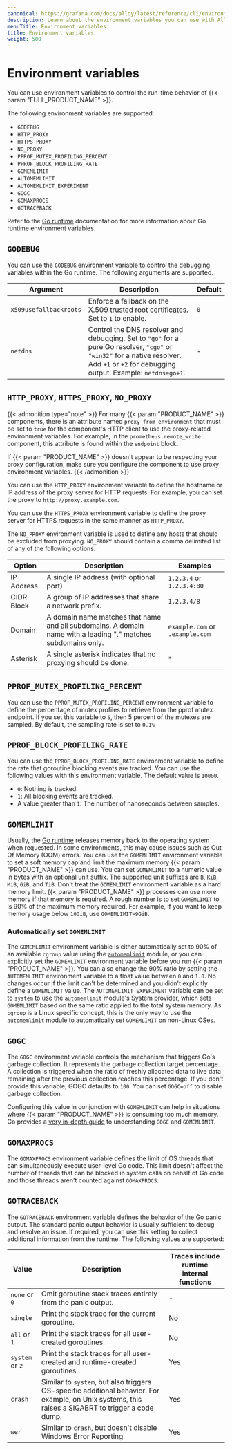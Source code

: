 ```yaml
---
canonical: https://grafana.com/docs/alloy/latest/reference/cli/environment-variables/
description: Learn about the environment variables you can use with Alloy
menuTitle: Environment variables
title: Environment variables
weight: 500
---
```


# Environment variables

You can use environment variables to control the run-time behavior of {{< param "FULL_PRODUCT_NAME" >}}.

The following environment variables are supported:

* `GODEBUG`
* `HTTP_PROXY`
* `HTTPS_PROXY`
* `NO_PROXY`
* `PPROF_MUTEX_PROFILING_PERCENT`
* `PPROF_BLOCK_PROFILING_RATE`
* `GOMEMLIMIT`
* `AUTOMEMLIMIT`
* `AUTOMEMLIMIT_EXPERIMENT`
* `GOGC`
* `GOMAXPROCS`
* `GOTRACEBACK`

Refer to the [Go runtime][runtime] documentation for more information about Go runtime environment variables.

## `GODEBUG`

You can use the `GODEBUG` environment variable to control the debugging variables within the Go runtime. The following arguments are supported.

| Argument               | Description                                                                                                                                                                              | Default |
| ---------------------- | ---------------------------------------------------------------------------------------------------------------------------------------------------------------------------------------- | ------- |
| `x509usefallbackroots` | Enforce a fallback on the X.509 trusted root certificates. Set to `1` to enable.                                                                                                         | `0`     |
| `netdns`               | Control the DNS resolver and debugging. Set to `"go"` for a pure Go resolver, `"cgo"` or `"win32"` for a native resolver. Add `+1` or `+2` for debugging output. Example: `netdns=go+1`. | -       |

## `HTTP_PROXY`, `HTTPS_PROXY`, `NO_PROXY`

{{< admonition type="note" >}}
For many {{< param "PRODUCT_NAME" >}} components, there is an attribute named `proxy_from_environment` that must be set to `true` for the component's HTTP client to use the proxy-related environment variables.
For example, in the `prometheus.remote_write` component, this attribute is found within the `endpoint` block.

If {{< param "PRODUCT_NAME" >}} doesn't appear to be respecting your proxy configuration, make sure you configure the component to use proxy environment variables.
{{< /admonition >}}

You can use the `HTTP_PROXY` environment variable to define the hostname or IP address of the proxy server for HTTP requests. For example, you can set the proxy to `http://proxy.example.com`.

You can use the `HTTPS_PROXY` environment variable to define the proxy server for HTTPS requests in the same manner as `HTTP_PROXY`.

The `NO_PROXY` environment variable is used to define any hosts that should be excluded from proxying. `NO_PROXY` should contain a comma delimited list of any of the following options.

| Option     | Description                                                                                                   | Examples                        |
| ---------- | ------------------------------------------------------------------------------------------------------------- | ------------------------------- |
| IP Address | A single IP address (with optional port)                                                                      | `1.2.3.4` or `1.2.3.4:80`       |
| CIDR Block | A group of IP addresses that share a network prefix.                                                          | `1.2.3.4/8`                     |
| Domain     | A domain name matches that name and all subdomains. A domain name with a leading "." matches subdomains only. | `example.com` or `.example.com` |
| Asterisk   | A single asterisk indicates that no proxying should be done.                                                  | `*`                             |

## `PPROF_MUTEX_PROFILING_PERCENT`

You can use the `PPROF_MUTEX_PROFILING_PERCENT` environment variable to define the percentage of mutex profiles to retrieve from the pprof mutex endpoint.
If you set this variable to `5`, then 5 percent of the mutexes are sampled.
By default, the sampling rate is set to `0.1%`

## `PPROF_BLOCK_PROFILING_RATE`

You can use the `PPROF_BLOCK_PROFILING_RATE` environment variable to define the rate that goroutine blocking events are tracked. You can use the following values with this environment variable. The default value is `10000`.

* `0`: Nothing is tracked.
* `1`: All blocking events are tracked.
* A value greater than `1`: The number of nanoseconds between samples.

## `GOMEMLIMIT`

Usually, the [Go runtime][runtime] releases memory back to the operating system when requested.
In some environments, this may cause issues such as Out Of Memory (OOM) errors.
You can use the `GOMEMLIMIT` environment variable to set a soft memory cap and limit the maximum memory {{< param "PRODUCT_NAME" >}} can use.
You can set `GOMEMLIMIT` to a numeric value in bytes with an optional unit suffix.
The supported unit suffixes are `B`, `KiB`, `MiB`, `GiB`, and `TiB`.
Don't treat the `GOMEMLIMIT` environment variable as a hard memory limit.
{{< param "PRODUCT_NAME" >}}  processes can use more memory if that memory is required.
A rough number is to set `GOMEMLIMIT` to is 90% of the maximum memory required.
For example, if you want to keep memory usage below `10GiB`, use `GOMEMLIMIT=9GiB`.

### Automatically set `GOMEMLIMIT`

The `GOMEMLIMIT` environment variable is either automatically set to 90% of an available `cgroup` value using the [`automemlimit`][automemlimit] module, or you can explicitly set the `GOMEMLIMIT` environment variable before you run {{< param "PRODUCT_NAME" >}}.
You can also change the 90% ratio by setting the `AUTOMEMLIMIT` environment variable to a float value between `0` and `1.0`.
No changes occur if the limit can't be determined and you didn't explicitly define a  `GOMEMLIMIT` value.
The `AUTOMEMLIMIT_EXPERIMENT` variable can be set to `system` to use the [`automemlimit`][automemlimit] module's System provider, which sets `GOMEMLIMIT` based on the same ratio applied to the total system memory.
As `cgroup` is a Linux specific concept, this is the only way to use the `automemlimit` module to automatically set `GOMEMLIMIT` on non-Linux OSes.

## `GOGC`

The `GOGC` environment variable controls the mechanism that triggers Go's garbage collection.
It represents the garbage collection target percentage.
A collection is triggered when the ratio of freshly allocated data to live data remaining after the previous collection reaches this percentage.
If you don't provide this variable, GOGC defaults to `100`.
You can set `GOGC=off` to disable garbage collection.

Configuring this value in conjunction with `GOMEMLIMIT` can help in situations where {{< param "PRODUCT_NAME" >}} is consuming too much memory.
Go provides a [very in-depth guide][gc_guide] to understanding `GOGC` and `GOMEMLIMIT`.

## `GOMAXPROCS`

The `GOMAXPROCS` environment variable defines the limit of OS threads that can simultaneously execute user-level Go code.
This limit doesn't affect the number of threads that can be blocked in system calls on behalf of Go code and those threads aren't counted against `GOMAXPROCS`.

## `GOTRACEBACK`

The `GOTRACEBACK` environment variable defines the behavior of the Go panic output.
The standard panic output behavior is usually sufficient to debug and resolve an issue.
If required, you can use this setting to collect additional information from the runtime.
The following values are supported:

| Value           | Description                                                                                                                                         | Traces include runtime internal functions |
| --------------- | --------------------------------------------------------------------------------------------------------------------------------------------------- | ----------------------------------------- |
| `none` or `0`   | Omit goroutine stack traces entirely from the panic output.                                                                                         | -                                         |
| `single`        | Print the stack trace for the current goroutine.                                                                                                    | No                                        |
| `all` or `1`    | Print the stack traces for all user-created goroutines.                                                                                             | No                                        |
| `system` or `2` | Print the stack traces for all user-created and runtime-created goroutines.                                                                         | Yes                                       |
| `crash`         | Similar to `system`, but also triggers OS-specific additional behavior. For example, on Unix systems, this raises a SIGABRT to trigger a code dump. | Yes                                       |
| `wer`           | Similar to `crash`, but doesn't disable Windows Error Reporting.                                                                                    | Yes                                       |

[runtime]: https://pkg.go.dev/runtime
[automemlimit]: https://github.com/KimMachineGun/automemlimit
[gc_guide]: https://tip.golang.org/doc/gc-guide#GOGC

